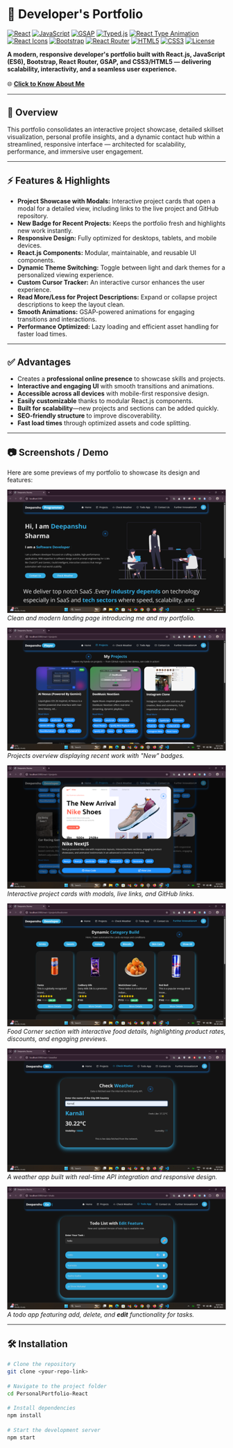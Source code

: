 # 💼 Developer's Portfolio

[![React](https://img.shields.io/badge/React-v18-blue)](https://reactjs.org/) 
[![JavaScript](https://img.shields.io/badge/JavaScript-ES6-yellow)](https://developer.mozilla.org/en-US/docs/Web/JavaScript) 
[![GSAP](https://img.shields.io/badge/GSAP-v3.12-green)](https://greensock.com/gsap/) 
[![Typed.js](https://img.shields.io/badge/Typed.js-v2.0-purple)](https://mattboldt.com/demos/typed-js/) 
[![React Type Animation](https://img.shields.io/badge/React%20Type%20Animation-v2.4-orange)](https://www.npmjs.com/package/react-type-animation) 
[![React Icons](https://img.shields.io/badge/React%20Icons-v4.10-blue)](https://react-icons.github.io/react-icons/) 
[![Bootstrap](https://img.shields.io/badge/Bootstrap-v5.3-purple)](https://getbootstrap.com/) 
[![React Router](https://img.shields.io/badge/React%20Router-v6.14-red)](https://reactrouter.com/en/main) 
[![HTML5](https://img.shields.io/badge/HTML5-orange)](https://developer.mozilla.org/en-US/docs/Web/HTML) 
[![CSS3](https://img.shields.io/badge/CSS3-blueviolet)](https://developer.mozilla.org/en-US/docs/Web/CSS) 
[![License](https://img.shields.io/badge/License-MIT-green)](LICENSE)

**A modern, responsive developer's portfolio built with React.js, JavaScript (ES6), Bootstrap, React Router, GSAP, and CSS3/HTML5 — delivering scalability, interactivity, and a seamless user experience.**    
&nbsp;  
🌐 **[Click to Know About Me](https://personalportfolio-online.netlify.app/)**  

---

## 🌟 Overview
This portfolio consolidates an interactive project showcase, detailed skillset visualization, personal profile insights, and a dynamic contact hub within a streamlined, responsive interface — architected for scalability, performance, and immersive user engagement.  

---

## ⚡ Features & Highlights
- **Project Showcase with Modals:** Interactive project cards that open a modal for a detailed view, including links to the live project and GitHub repository.  
- **New Badge for Recent Projects:** Keeps the portfolio fresh and highlights new work instantly.  
- **Responsive Design:** Fully optimized for desktops, tablets, and mobile devices.  
- **React.js Components:** Modular, maintainable, and reusable UI components.  
- **Dynamic Theme Switching:** Toggle between light and dark themes for a personalized viewing experience.  
- **Custom Cursor Tracker:** An interactive cursor enhances the user experience.  
- **Read More/Less for Project Descriptions:** Expand or collapse project descriptions to keep the layout clean.  
- **Smooth Animations:** GSAP-powered animations for engaging transitions and interactions.  
- **Performance Optimized:** Lazy loading and efficient asset handling for faster load times.  

---

## ✅ Advantages
- Creates a **professional online presence** to showcase skills and projects.  
- **Interactive and engaging UI** with smooth transitions and animations.  
- **Accessible across all devices** with mobile-first responsive design.  
- **Easily customizable** thanks to modular React.js components.  
- **Built for scalability**—new projects and sections can be added quickly.  
- **SEO-friendly structure** to improve discoverability.  
- **Fast load times** through optimized assets and code splitting.  

---

## 📷 Screenshots / Demo
Here are some previews of my portfolio to showcase its design and features:  

![Home Page](./Screenshots/Homee.png)  
*Clean and modern landing page introducing me and my portfolio.*  

![Projects Section](./Screenshots/Projectss.png)  
*Projects overview displaying recent work with "New" badges.*  

![Project Card Previews](./Screenshots/ProjectCardPreviews.png)  
*Interactive project cards with modals, live links, and GitHub links.*  

![Further Innovations](./Screenshots/FurtherInnovations.png)  
*Food Corner section with interactive food details, highlighting product rates, discounts, and engaging previews.*

![Weather App](./Screenshots/weatherApp.png)  
*A weather app built with real-time API integration and responsive design.*  

![Todo App](./Screenshots/TodoApp.png)  
*A todo app featuring add, delete, and **edit** functionality for tasks.* 

---

## 🛠 Installation

```bash
# Clone the repository
git clone <your-repo-link>

# Navigate to the project folder
cd PersonalPortfolio-React

# Install dependencies
npm install

# Start the development server
npm start
